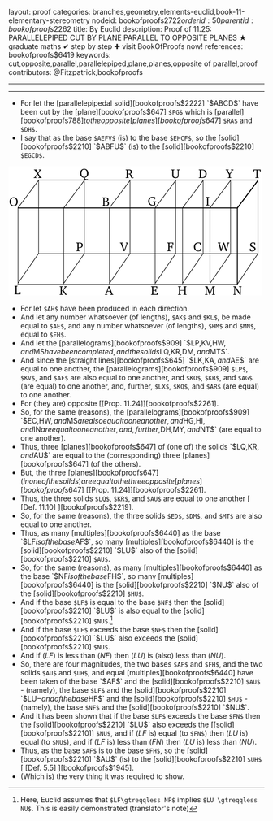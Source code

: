 layout: proof
categories: branches,geometry,elements-euclid,book-11-elementary-stereometry
nodeid: bookofproofs$2722
orderid: 50
parentid: bookofproofs$2262
title: By Euclid
description:  Proof of 11.25: PARALLELEPIPED CUT BY PLANE PARALLEL TO OPPOSITE PLANES &#9733; graduate maths &#10004; step by step &#10010; visit BookOfProofs now!
references: bookofproofs$6419
keywords: cut,opposite,parallel,parallelepiped,plane,planes,opposite of parallel,proof
contributors: @Fitzpatrick,bookofproofs


---


---



* For let the [parallelepipedal solid][bookofproofs$2222] `$ABCD$` have been cut by the [plane][bookofproofs$647] `$FG$` which is [parallel][bookofproofs$788] to the opposite [planes][bookofproofs$647] `$RA$` and `$DH$`.
* I say that as the base `$AEFV$` (is) to the base `$EHCF$`, so the [solid][bookofproofs$2210] `$ABFU$` (is) to the [solid][bookofproofs$2210] `$EGCD$`.

![fig25e](https://github.com/bookofproofs/bookofproofs.github.io/blob/main/_sources/_assets/images/euclid/Book11/fig25e.png?raw=true)

* For let `$AH$` have been produced in each direction.
* And let any number whatsoever (of lengths), `$AK$` and `$KL$`, be made equal to `$AE$`, and any number whatsoever (of lengths), `$HM$` and `$MN$`, equal to `$EH$`.
* And let the [parallelograms][bookofproofs$909] `$LP$`, `$KV$`, `$HW$`, and `$MS$` have been completed, and the solids `$LQ$`, `$KR$`, `$DM$`, and `$MT$`.
* And since the [straight lines][bookofproofs$645] `$LK$`, `$KA$`, and `$AE$` are equal to one another, the [parallelograms][bookofproofs$909] `$LP$`, `$KV$`, and `$AF$` are also equal to one another, and `$KO$`, `$KB$`, and `$AG$` (are equal) to one another, and, further, `$LX$`, `$KQ$`, and `$AR$` (are equal) to one another.
* For (they are) opposite [[Prop. 11.24]][bookofproofs$2261].
* So, for the same (reasons), the [parallelograms][bookofproofs$909] `$EC$`, `$HW$`, and `$MS$` are also equal to one another, and `$HG$`, `$HI$`, and `$IN$` are equal to one another, and, further, `$DH$`, `$MY$`, and `$NT$` (are equal to one another).
* Thus, three [planes][bookofproofs$647] of (one of) the solids `$LQ$`, `$KR$`, and `$AU$` are equal to the (corresponding) three [planes][bookofproofs$647] (of the others).
* But, the three [planes][bookofproofs$647] (in one of the soilds) are equal to the three opposite [planes][bookofproofs$647] [[Prop. 11.24]][bookofproofs$2261].
* Thus, the three solids `$LQ$`, `$KR$`, and `$AU$` are equal to one another [ [Def. 11.10] ][bookofproofs$2219].
* So, for the same (reasons), the three solids `$ED$`, `$DM$`, and `$MT$` are also equal to one another.
* Thus, as many [multiples][bookofproofs$6440] as the base `$LF$` is of the base `$AF$`, so many [multiples][bookofproofs$6440] is the [solid][bookofproofs$2210] `$LU$` also of the [solid][bookofproofs$2210] `$AU$`.
* So, for the same (reasons), as many [multiples][bookofproofs$6440] as the base `$NF$` is of the base `$FH$`, so many [multiples][bookofproofs$6440] is the [solid][bookofproofs$2210] `$NU$` also of the [solid][bookofproofs$2210] `$HU$`.
* And if the base `$LF$` is equal to the base `$NF$` then the [solid][bookofproofs$2210] `$LU$` is also equal to the [solid][bookofproofs$2210] `$NU$`.[^1] 
* And if the base `$LF$` exceeds the base `$NF$` then the [solid][bookofproofs$2210] `$LU$` also exceeds the [solid][bookofproofs$2210] `$NU$`.
* And if ($LF$) is less than ($NF$) then ($LU$) is (also) less than ($NU$).
* So, there are four magnitudes, the two bases `$AF$` and `$FH$`, and the two solids `$AU$` and `$UH$`, and equal [multiples][bookofproofs$6440] have been taken of the base `$AF$` and the [solid][bookofproofs$2210] `$AU$` -  (namely), the base `$LF$` and the [solid][bookofproofs$2210] `$LU$` - and of the base `$HF$` and the [solid][bookofproofs$2210] `$HU$` - (namely), the base `$NF$` and the [solid][bookofproofs$2210] `$NU$`.
* And it has been shown that if the base `$LF$` exceeds the base `$FN$` then the [solid][bookofproofs$2210] `$LU$` also exceeds the [[solid][bookofproofs$2210]] `$NU$`, and if ($LF$ is) equal (to `$FN$`) then ($LU$ is) equal (to `$NU$`), and if ($LF$ is) less than ($FN$) then ($LU$ is) less than ($NU$).
* Thus, as the base `$AF$` is to the base `$FH$`, so the [solid][bookofproofs$2210] `$AU$` (is) to the [solid][bookofproofs$2210] `$UH$` [ [Def. 5.5] ][bookofproofs$1945].
* (Which is) the very thing it was required to show.

[^1]: Here, Euclid assumes that `$LF\gtreqqless NF$` implies `$LU \gtreqqless NU$`. This is easily demonstrated (translator's note)
